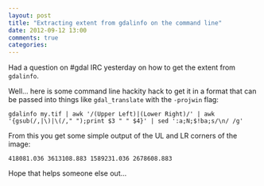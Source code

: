 ```yaml
---
layout: post
title: "Extracting extent from gdalinfo on the command line"
date: 2012-09-12 13:00
comments: true
categories: 
---
```

Had a question on #gdal IRC yesterday on how to get the extent from `gdalinfo`.

Well... here is some command line hackity hack to get it in a format that can be passed into things like `gdal_translate` with the `-projwin` flag:

    gdalinfo my.tif | awk '/(Upper Left)|(Lower Right)/' | awk '{gsub(/,|\)|\(/," ");print $3 " " $4}' | sed ':a;N;$!ba;s/\n/ /g'

From this you get some simple output of the UL and LR corners of the image:

    418081.036 3613108.883 1589231.036 2678608.883

Hope that helps someone else out...